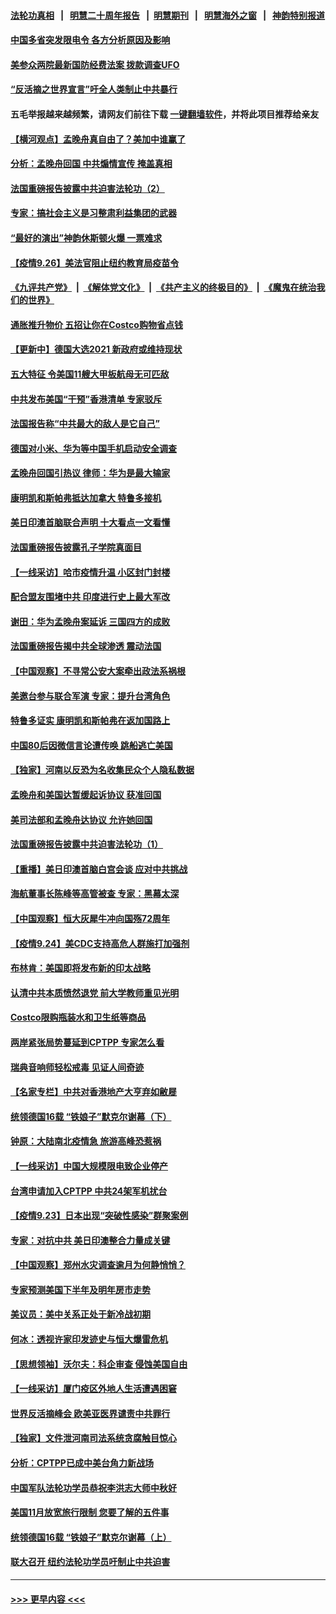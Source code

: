 #### [法轮功真相](https://github.com/gfw-breaker/truth/blob/master/README.md?t=0) &nbsp;&nbsp;|&nbsp;&nbsp; [明慧二十周年报告](https://github.com/gfw-breaker/mh-reports/blob/master/README.md?t=0) &nbsp;&nbsp;|&nbsp;&nbsp;[明慧期刊](https://github.com/gfw-breaker/mh-qikan) &nbsp;&nbsp;|&nbsp;&nbsp; [明慧海外之窗](https://github.com/gfw-breaker/mh-news/blob/master/README.md?t=0) &nbsp;&nbsp;|&nbsp;&nbsp; [神韵特别报道](https://github.com/gfw-breaker/mh-news/blob/master/shenyun.md?t=0)
#### [中国多省突发限电令 各方分析原因及影响](../pages/nf4514/n13262087.md?t=09270951) 
#### [美参众两院最新国防经费法案 拨款调查UFO](../pages/nf4514/n13261960.md?t=09270951) 
#### [“反活摘之世界宣言”吁全人类制止中共暴行](../pages/nf4514/n13259730.md?t=09270951) 
#### 五毛举报越来越频繁，请网友们前往下载 [一键翻墙软件](https://github.com/gfw-breaker/ssr-accounts)，并将此项目推荐给亲友
#### [【横河观点】孟晚舟真自由了？美加中谁赢了](../pages/nf4514/n13260514.md?t=09270951) 
#### [分析：孟晚舟回国 中共煽情宣传 掩盖真相](../pages/nf4514/n13261407.md?t=09270951) 
#### [法国重磅报告披露中共迫害法轮功（2）](../pages/nf4514/n13259760.md?t=09270951) 
#### [专家：搞社会主义是习整肃利益集团的武器](../pages/nf4514/n13258054.md?t=09270951) 
#### [“最好的演出”神韵休斯顿火爆 一票难求](../pages/nf4514/n13261355.md?t=09270951) 
#### [【疫情9.26】美法官阻止纽约教育局疫苗令](../pages/nf4514/n13261248.md?t=09270951) 
#### [《九评共产党》](https://github.com/begood0513/9ping.md/blob/master/README.md) &nbsp;|&nbsp; [《解体党文化》](../../../../jtdwh.md/blob/master/README.md)  &nbsp;|&nbsp; [《共产主义的终极目的》](../../../../gczydzjmd.md/blob/master/README.md) &nbsp;|&nbsp; [《魔鬼在统治我们的世界》](../../../../mgztzwmdsj.md/blob/master/README.md) 
#### [通胀推升物价 五招让你在Costco购物省点钱](../pages/nf4514/n13258948.md?t=09270951) 
#### [【更新中】德国大选2021 新政府或维持现状](../pages/nf4514/n13261125.md?t=09270951) 
#### [五大特征 令美国11艘大甲板航母无可匹敌](../pages/nf4514/n13256723.md?t=09270951) 
#### [中共发布美国“干预”香港清单 专家驳斥](../pages/nf4514/n13260410.md?t=09270951) 
#### [法国报告称“中共最大的敌人是它自己”](../pages/nf4514/n13260484.md?t=09270951) 
#### [德国对小米、华为等中国手机启动安全调查](../pages/nf4514/n13260278.md?t=09270951) 
#### [孟晚舟回国引热议 律师：华为是最大输家](../pages/nf4514/n13260223.md?t=09270951) 
#### [康明凯和斯帕弗抵达加拿大 特鲁多接机](../pages/nf4514/n13259947.md?t=09270951) 
#### [美日印澳首脑联合声明 十大看点一文看懂](../pages/nf4514/n13259995.md?t=09270951) 
#### [法国重磅报告披露孔子学院真面目](../pages/nf4514/n13259615.md?t=09270951) 
#### [【一线采访】哈市疫情升温 小区封门封楼](../pages/nf4514/n13259438.md?t=09270951) 
#### [配合盟友围堵中共 印度进行史上最大军改](../pages/nf4514/n13259445.md?t=09270951) 
#### [谢田：华为孟晚舟案延诉 三国四方的成败](../pages/nf4514/n13259561.md?t=09270951) 
#### [法国重磅报告揭中共全球渗透 震动法国](../pages/nf4514/n13258522.md?t=09270951) 
#### [【中国观察】不寻常公安大案牵出政法系祸根](../pages/nf4514/n13259356.md?t=09270951) 
#### [美邀台参与联合军演 专家：提升台湾角色](../pages/nf4514/n13259336.md?t=09270951) 
#### [特鲁多证实 康明凯和斯帕弗在返加国路上](../pages/nf4514/n13259046.md?t=09270951) 
#### [中国80后因微信言论遭传唤 跳船逃亡美国](../pages/nf4514/n13258934.md?t=09270951) 
#### [【独家】河南以反恐为名收集民众个人隐私数据](../pages/nf4514/n13256394.md?t=09270951) 
#### [孟晚舟和美国达暂缓起诉协议 获准回国](../pages/nf4514/n13258726.md?t=09270951) 
#### [美司法部和孟晚舟达协议 允许她回国](../pages/nf4514/n13258309.md?t=09270951) 
#### [法国重磅报告披露中共迫害法轮功（1）](../pages/nf4514/n13258568.md?t=09270951) 
#### [【重播】美日印澳首脑白宫会谈 应对中共挑战](../pages/nf4514/n13258426.md?t=09270951) 
#### [海航董事长陈峰等高管被查 专家：黑幕太深](../pages/nf4514/n13258389.md?t=09270951) 
#### [【中国观察】恒大灰犀牛冲向国殇72周年](../pages/nf4514/n13258112.md?t=09270951) 
#### [【疫情9.24】美CDC支持高危人群施打加强剂](../pages/nf4514/n13257607.md?t=09270951) 
#### [布林肯：美国即将发布新的印太战略](../pages/nf4514/n13256846.md?t=09270951) 
#### [认清中共本质愤然退党 前大学教师重见光明](../pages/nf4514/n13256662.md?t=09270951) 
#### [Costco限购瓶装水和卫生纸等商品](../pages/nf4514/n13256597.md?t=09270951) 
#### [两岸紧张局势蔓延到CPTPP 专家怎么看](../pages/nf4514/n13255999.md?t=09270951) 
#### [瑞典音响师轻松戒毒 见证人间奇迹](../pages/nf4514/n13256392.md?t=09270951) 
#### [【名家专栏】中共对香港地产大亨弃如敝屣](../pages/nf4514/n13255406.md?t=09270951) 
#### [统领德国16载 “铁娘子”默克尔谢幕（下）](../pages/nf4514/n13256104.md?t=09270951) 
#### [钟原：大陆南北疫情急 旅游高峰恐惹祸](../pages/nf4514/n13256055.md?t=09270951) 
#### [【一线采访】中国大规模限电致企业停产](../pages/nf4514/n13255415.md?t=09270951) 
#### [台湾申请加入CPTPP 中共24架军机扰台](../pages/nf4514/n13255626.md?t=09270951) 
#### [【疫情9.23】日本出现“突破性感染”群聚案例](../pages/nf4514/n13255141.md?t=09270951) 
#### [专家：对抗中共 美日印澳整合力量成关键](../pages/nf4514/n13254900.md?t=09270951) 
#### [【中国观察】郑州水灾调查逾月为何静悄悄？](../pages/nf4514/n13254041.md?t=09270951) 
#### [专家预测美国下半年及明年房市走势](../pages/nf4514/n13254138.md?t=09270951) 
#### [美议员：美中关系正处于新冷战初期](../pages/nf4514/n13254455.md?t=09270951) 
#### [何冰：透视许家印发迹史与恒大爆雷危机](../pages/nf4514/n13253937.md?t=09270951) 
#### [【思想领袖】沃尔夫：科企审查 侵蚀美国自由](../pages/nf4514/n13198081.md?t=09270951) 
#### [【一线采访】厦门疫区外地人生活遭遇困窘](../pages/nf4514/n13253606.md?t=09270951) 
#### [世界反活摘峰会 欧美亚医界谴责中共罪行](../pages/nf4514/n13253550.md?t=09270951) 
#### [【独家】文件泄河南司法系统贪腐触目惊心](../pages/nf4514/n13253548.md?t=09270951) 
#### [分析：CPTPP已成中美台角力新战场](../pages/nf4514/n13253746.md?t=09270951) 
#### [中国军队法轮功学员恭祝李洪志大师中秋好](../pages/nf4514/n13249117.md?t=09270951) 
#### [美国11月放宽旅行限制 您要了解的五件事](../pages/nf4514/n13253625.md?t=09270951) 
#### [统领德国16载 “铁娘子”默克尔谢幕（上）](../pages/nf4514/n13252854.md?t=09270951) 
#### [联大召开 纽约法轮功学员吁制止中共迫害](../pages/nf4514/n13252015.md?t=09270951) 

----
#### [ >>> 更早内容 <<< ](../indexes/nf4514-earlier.md)
